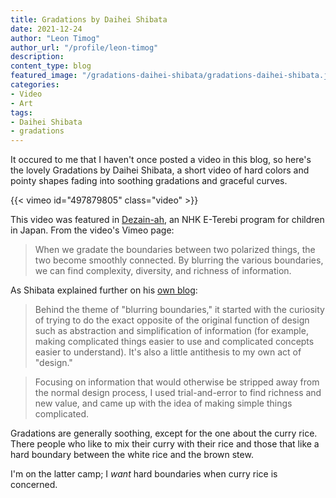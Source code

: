 ```yaml
---
title: Gradations by Daihei Shibata
date: 2021-12-24
author: "Leon Timog"
author_url: "/profile/leon-timog"
description: 
content_type: blog
featured_image: "/gradations-daihei-shibata/gradations-daihei-shibata.jpg"
categories:
- Video
- Art
tags:
- Daihei Shibata
- gradations
---
```

It occured to me that I haven't once posted a video in this blog, so here's the lovely Gradations by Daihei Shibata, a short video of hard colors and pointy shapes fading into soothing gradations and graceful curves.

{{< vimeo id="497879805" class="video" >}}

This video was featured in [Dezain-ah](http://www.nhk.or.jp/design-ah/), an NHK E-Terebi program for children in Japan. From the video's Vimeo page:

>When we gradate the boundaries between two polarized things, the two become smoothly connected. By blurring the various boundaries, we can find complexity, diversity, and richness of information.

As Shibata explained further on his [own blog](https://note.com/daiheishibata/n/nedd4417f58ac):

>Behind the theme of "blurring boundaries," it started with the curiosity of trying to do the exact opposite of the original function of design such as abstraction and simplification of information (for example, making complicated things easier to use and complicated concepts easier to understand). It's also a little antithesis to my own act of "design."

>Focusing on information that would otherwise be stripped away from the normal design process, I used trial-and-error to find richness and new value, and came up with the idea of making simple things complicated. 

Gradations are generally soothing, except for the one about the curry rice. There people who like to mix their curry with their rice and those that like a hard boundary between the white rice and the brown stew.

I'm on the latter camp; I *want* hard boundaries when curry rice is concerned.